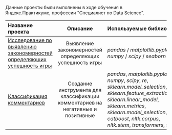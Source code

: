 Данные проекты были выполнены в ходе обучения в Яндекс.Практикуме, профессии "Специалист по Data Science".

| Название проекта | Описание | Используемые библиотеки | 
| :---------------------- | :----------------------: | :---------------------- |
| [Исследование по выявлению закономерностей определяющих успешность игры](Изучение_закономерностей_определяющих_успешность_игр) | Выявление закономерностей определяющих успешность игры | *pandas* / *matplotlib.pyplot* / *numpy* / *scipy* / *seaborn* /
| [Классификация комментариев](Классификация_комментариев) | Создание инструмента для классификации комментариев на негативные и позитивные| *pandas*, *matplotlib.pyplot*, *numpy*, *scipy*, *re*, *sklearn.model_selection*, *sklearn.feature_extraction.text*, *sklearn.linear_model*, *sklearn.metrics*, *sklearn.model_selection*, *catboost*, *nltk.corpus*, *nltk.stem*, *transformers*, *tqdm*|


